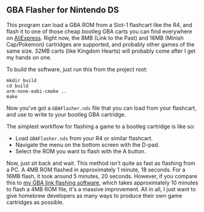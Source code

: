 ## GBA Flasher for Nintendo DS

This program can load a GBA ROM from a Slot-1 flashcart like the R4, and flash it to one of those cheap bootleg GBA carts you can find everywhere on [AliExpress](https://www.aliexpress.us/w/wholesale-GBA%20cartridge.html). Right now, the 8MB (Link to the Past) and 16MB (Minish Cap/Pokemon) cartridges are supported, and probably other games of the same size. 32MB carts (like Kingdom Hearts) will probably come after I get my hands on one.

To build the software, just run this from the project root:  

```
mkdir build
cd build
arm-none-eabi-cmake ..
make
```

Now you've got a `GBAFlasher.nds` file that you can load from your flashcart, and use to write to your bootleg GBA cartridge.

The simplest workflow for flashing a game to a bootleg cartridge is like so:  
  
  * Load `GBAFlasher.nds` from your R4 or similar flashcart.
  * Navigate the menu on the bottom screen with the D-pad.
  * Select the ROM you want to flash with the A button.
  
Now, just sit back and wait. This method isn't quite as fast as flashing from a PC. A 4MB ROM flashed in approximately 1 minute, 18 seconds. For a 16MB flash, it took around 5 minutes, 20 seconds. However, if you compare this to [my GBA link flashing software](https://github.com/HonkeyKong/GBAFlashTools), which takes approximately 10 minutes to flash a 4MB ROM file, it's a massive improvement. All in all, I just want to give homebrew developers as many ways to produce their own game cartridges as possible.
